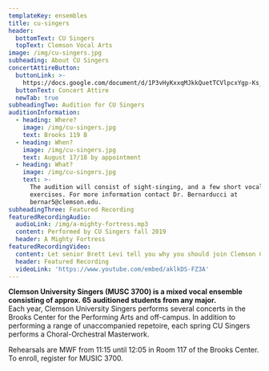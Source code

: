 ```yaml
---
templateKey: ensembles
title: cu-singers
header:
  bottomText: CU Singers
  topText: Clemson Vocal Arts
image: /img/cu-singers.jpg
subheading: About CU Singers
concertAttireButton:
  buttonLink: >-
    https://docs.google.com/document/d/1P3vHyKxxqMJkkQuetTCVlpcxYgp-Ks_etet6Tp9alBU/edit?usp=sharing
  buttonText: Concert Attire
  newTab: true
subheadingTwo: Audition for CU Singers
auditionInformation:
  - heading: Where?
    image: /img/cu-singers.jpg
    text: Brooks 119 B
  - heading: When?
    image: /img/cu-singers.jpg
    text: August 17/18 by appointment
  - heading: What?
    image: /img/cu-singers.jpg
    text: >-
      The audition will consist of sight-singing, and a few short vocal
      exercises. For more information contact Dr. Bernarducci at
      bernar5@clemson.edu.
subheadingThree: Featured Recording
featuredRecordingAudio:
  audioLink: /img/a-mighty-fortress.mp3
  content: Performed by CU Singers fall 2019
  header: A Mighty Fortress
featuredRecordingVideo:
  content: Let senior Brett Levi tell you why you should join Clemson Choirs
  header: Featured Recording
  videoLink: 'https://www.youtube.com/embed/aklkDS-FZ3A'
---
```

**Clemson University Singers (MUSC 3700) is a mixed vocal ensemble consisting of approx. 65 auditioned students from any major.**\
Each year, Clemson University Singers performs several concerts in the Brooks Center for the Performing Arts and off-campus. In addition to performing a range of unaccompanied repetoire, each spring CU Singers performs a Choral-Orchestral Masterwork. 

Rehearsals are MWF from 11:15 until 12:05 in Room 117 of the Brooks Center. To enroll, register for MUSIC 3700.
